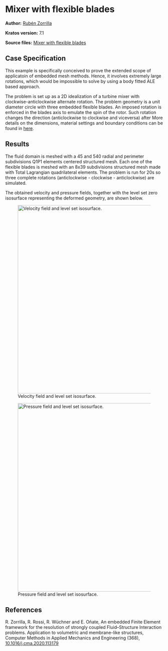 # Mixer with flexible blades

**Author:** [Rubén Zorrilla](https://github.com/rubenzorrilla)

**Kratos version:** 7.1

**Source files:** [Mixer with flexible blades](https://github.com/KratosMultiphysics/Examples/tree/master/fluid_structure_interaction/validation/embedded_fsi_mixer_Y/source)

## Case Specification
This example is specifically conceived to prove the extended scope of applicatoin of embedded mesh methods. Hence, it involves extremely large rotations, which would be impossible to solve by using a body fitted ALE based approach.

The problem is set up as a 2D idealization of a turbine mixer with clockwise-anticlockwise alternate rotation. The problem geometry is a unit diameter circle with three embedded flexible blades. An imposed rotation is enforced in the blades axis to emulate the spin of the rotor. Such rotation changes the direction (anticlockwise to clockwise and viceversa) after More details on the dimensions, material settings and boundary conditions can be found in [here](https://doi.org/10.1016/j.cma.2020.113179).

## Results
The fluid domain is meshed with a 45 and 540 radial and perimeter subdivisions Q1P1 elements centered structured mesh. Each one of the flexible blades is meshed with an 8x39 subdivisions structured mesh made with Total Lagrangian quadrilateral elements. The problem is run for 20s so three complete rotations (anticlockwise - clockwise - anticlockwise) are simulated.

The obtained velocity and pressure fields, together with the level set zero isosurface representing the deformed geometry, are shown below.

<p align="center">
<figure>
  <img src="data/embedded_fsi_mixer_Y_v.gif" alt="Velocity field and level set isosurface." style="width: 600px;"/>
  <figcaption>Velocity field and level set isosurface.</figcaption>
</figure>
</p>

<p align="center">
<figure>
  <img src="data/embedded_fsi_mixer_Y_p.gif" alt="Pressure field and level set isosurface." style="width: 600px;"/>
  <figcaption>Pressure field and level set isosurface.</figcaption>
</figure>
</p>

## References
R. Zorrilla, R. Rossi, R. Wüchner and E. Oñate, An embedded Finite Element framework for the resolution of strongly coupled Fluid–Structure Interaction problems. Application to volumetric and membrane-like structures, Computer Methods in Applied Mechanics and Engineering (368), [10.1016/j.cma.2020.113179](https://doi.org/10.1016/j.cma.2020.113179)
